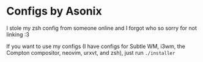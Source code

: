 # Configs by Asonix

I stole my zsh config from someone online and I forgot
who so sorry for not linking :3

If you want to use my configs (I have configs for Subtle WM, i3wm,
the Compton compositor, neovim, urxvt, and zsh), just run `./installer`
